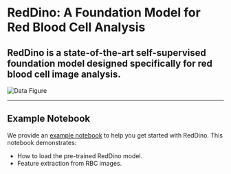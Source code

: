 # RedDino: A Foundation Model for Red Blood Cell Analysis

**RedDino** is a state-of-the-art self-supervised foundation model designed specifically for red blood cell image analysis.
---


![Data Figure](media/data.png)


---

## Example Notebook

We provide an [example notebook](usage_example.ipynb) to help you get started with RedDino. This notebook demonstrates:

- How to load the pre-trained RedDino model.
- Feature extraction from RBC images.

